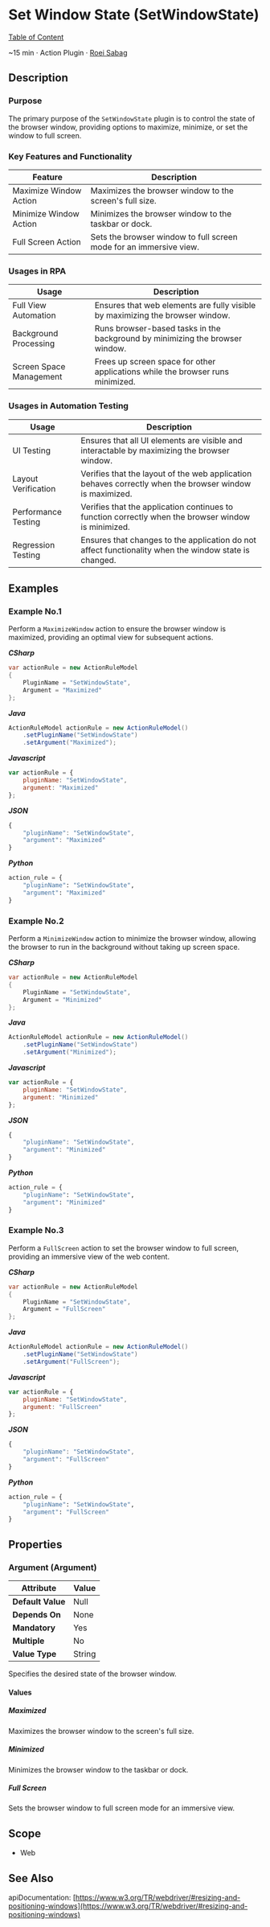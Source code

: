 # Set Window State (SetWindowState)

[Table of Content](../Home.md)  

~15 min · Action Plugin · [Roei Sabag](https://www.linkedin.com/in/roei-sabag-247aa18/)

## Description

### Purpose

The primary purpose of the `SetWindowState` plugin is to control the state of the browser window, providing options to maximize, minimize, or set the window to full screen.

### Key Features and Functionality

| Feature                | Description                                                        |
|------------------------|--------------------------------------------------------------------|
| Maximize Window Action | Maximizes the browser window to the screen's full size.            |
| Minimize Window Action | Minimizes the browser window to the taskbar or dock.               |
| Full Screen Action     | Sets the browser window to full screen mode for an immersive view. |

### Usages in RPA

| Usage                   | Description                                                                   |
|-------------------------|-------------------------------------------------------------------------------|
| Full View Automation    | Ensures that web elements are fully visible by maximizing the browser window. |
| Background Processing   | Runs browser-based tasks in the background by minimizing the browser window.  |
| Screen Space Management | Frees up screen space for other applications while the browser runs minimized.|

### Usages in Automation Testing

| Usage               | Description                                                                                             |
|---------------------|---------------------------------------------------------------------------------------------------------|
| UI Testing          | Ensures that all UI elements are visible and interactable by maximizing the browser window.             |
| Layout Verification | Verifies that the layout of the web application behaves correctly when the browser window is maximized. |
| Performance Testing | Verifies that the application continues to function correctly when the browser window is minimized.     |
| Regression Testing  | Ensures that changes to the application do not affect functionality when the window state is changed.   |

## Examples

### Example No.1

Perform a `MaximizeWindow` action to ensure the browser window is maximized, providing an optimal view for subsequent actions.

_**CSharp**_

```csharp
var actionRule = new ActionRuleModel
{
    PluginName = "SetWindowState",
    Argument = "Maximized"
};
```

_**Java**_

```java
ActionRuleModel actionRule = new ActionRuleModel()
    .setPluginName("SetWindowState")
    .setArgument("Maximized");
```

_**Javascript**_

```js
var actionRule = {
    pluginName: "SetWindowState",
    argument: "Maximized"
};
```

_**JSON**_

```js
{
    "pluginName": "SetWindowState",
    "argument": "Maximized"
}
```

_**Python**_

```python
action_rule = {
    "pluginName": "SetWindowState",
    "argument": "Maximized"
}
```
### Example No.2

Perform a `MinimizeWindow` action to minimize the browser window, allowing the browser to run in the background without taking up screen space.

_**CSharp**_

```csharp
var actionRule = new ActionRuleModel
{
    PluginName = "SetWindowState",
    Argument = "Minimized"
};
```

_**Java**_

```java
ActionRuleModel actionRule = new ActionRuleModel()
    .setPluginName("SetWindowState")
    .setArgument("Minimized");
```

_**Javascript**_

```js
var actionRule = {
    pluginName: "SetWindowState",
    argument: "Minimized"
};
```

_**JSON**_

```js
{
    "pluginName": "SetWindowState",
    "argument": "Minimized"
}
```

_**Python**_

```python
action_rule = {
    "pluginName": "SetWindowState",
    "argument": "Minimized"
}
```
### Example No.3

Perform a `FullScreen` action to set the browser window to full screen, providing an immersive view of the web content.

_**CSharp**_

```csharp
var actionRule = new ActionRuleModel
{
    PluginName = "SetWindowState",
    Argument = "FullScreen"
};
```

_**Java**_

```java
ActionRuleModel actionRule = new ActionRuleModel()
    .setPluginName("SetWindowState")
    .setArgument("FullScreen");
```

_**Javascript**_

```js
var actionRule = {
    pluginName: "SetWindowState",
    argument: "FullScreen"
};
```

_**JSON**_

```js
{
    "pluginName": "SetWindowState",
    "argument": "FullScreen"
}
```

_**Python**_

```python
action_rule = {
    "pluginName": "SetWindowState",
    "argument": "FullScreen"
}
```

## Properties

### Argument (Argument)

| Attribute         | Value             |
|-------------------|-------------------|
| **Default Value** | Null              |
| **Depends On**    | None              |
| **Mandatory**     | Yes               |
| **Multiple**      | No                |
| **Value Type**    | String            |

Specifies the desired state of the browser window.

#### Values

##### Maximized

Maximizes the browser window to the screen's full size.
##### Minimized

Minimizes the browser window to the taskbar or dock.
##### Full Screen

Sets the browser window to full screen mode for an immersive view.

## Scope

* Web
## See Also

apiDocumentation: [https://www.w3.org/TR/webdriver/#resizing-and-positioning-windows](https://www.w3.org/TR/webdriver/#resizing-and-positioning-windows)
